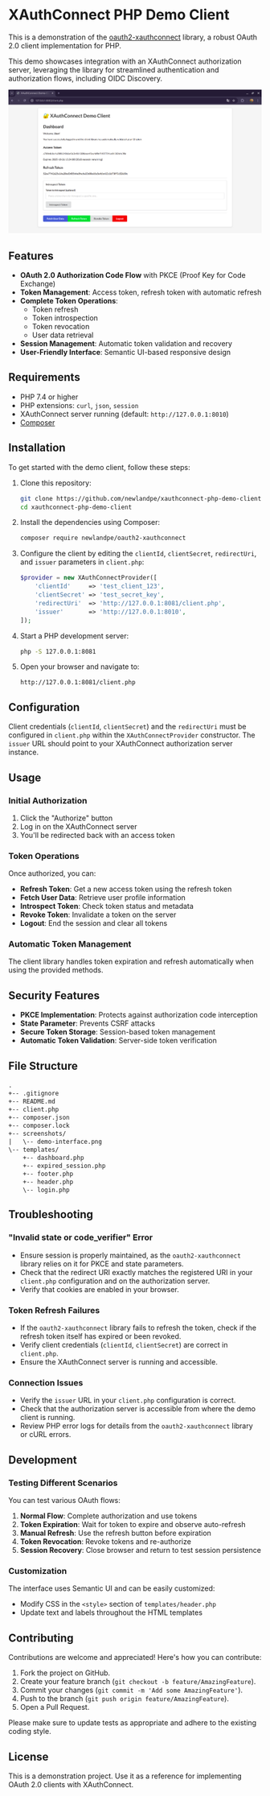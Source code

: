 # XAuthConnect PHP Demo Client

This is a demonstration of the [oauth2-xauthconnect](https://github.com/newlandpe/oauth2-xauthconnect) library, a robust OAuth 2.0 client implementation for PHP.

This demo showcases integration with an XAuthConnect authorization server, leveraging the library for streamlined authentication and authorization flows, including OIDC Discovery.

![Demo Interface](screenshots/demo-interface.png)

## Features

- **OAuth 2.0 Authorization Code Flow** with PKCE (Proof Key for Code Exchange)
- **Token Management**: Access token, refresh token with automatic refresh
- **Complete Token Operations**:
  - Token refresh
  - Token introspection
  - Token revocation
  - User data retrieval
- **Session Management**: Automatic token validation and recovery
- **User-Friendly Interface**: Semantic UI-based responsive design

## Requirements

- PHP 7.4 or higher
- PHP extensions: `curl`, `json`, `session`
- XAuthConnect server running (default: `http://127.0.0.1:8010`)
- [Composer](https://getcomposer.org/)

## Installation

To get started with the demo client, follow these steps:

1. Clone this repository:
   ```bash
   git clone https://github.com/newlandpe/xauthconnect-php-demo-client.git
   cd xauthconnect-php-demo-client
   ```

2. Install the dependencies using Composer:
   ```bash
   composer require newlandpe/oauth2-xauthconnect
   ```

3. Configure the client by editing the `clientId`, `clientSecret`, `redirectUri`, and `issuer` parameters in `client.php`:
   ```php
   $provider = new XAuthConnectProvider([
       'clientId'     => 'test_client_123',
       'clientSecret' => 'test_secret_key',
       'redirectUri'  => 'http://127.0.0.1:8081/client.php',
       'issuer'       => 'http://127.0.0.1:8010',
   ]);
   ```

4. Start a PHP development server:
   ```bash
   php -S 127.0.0.1:8081
   ```

5. Open your browser and navigate to:
   ```
   http://127.0.0.1:8081/client.php
   ```

## Configuration

Client credentials (`clientId`, `clientSecret`) and the `redirectUri` must be configured in `client.php` within the `XAuthConnectProvider` constructor. The `issuer` URL should point to your XAuthConnect authorization server instance.

## Usage

### Initial Authorization

1. Click the "Authorize" button
2. Log in on the XAuthConnect server
3. You'll be redirected back with an access token

### Token Operations

Once authorized, you can:

- **Refresh Token**: Get a new access token using the refresh token
- **Fetch User Data**: Retrieve user profile information
- **Introspect Token**: Check token status and metadata
- **Revoke Token**: Invalidate a token on the server
- **Logout**: End the session and clear all tokens

### Automatic Token Management

The client library handles token expiration and refresh automatically when using the provided methods.

## Security Features

- **PKCE Implementation**: Protects against authorization code interception
- **State Parameter**: Prevents CSRF attacks
- **Secure Token Storage**: Session-based token management
- **Automatic Token Validation**: Server-side token verification

## File Structure

```
.
+-- .gitignore
+-- README.md
+-- client.php
+-- composer.json
+-- composer.lock
+-- screenshots/
|   \-- demo-interface.png
\-- templates/
    +-- dashboard.php
    +-- expired_session.php
    +-- footer.php
    +-- header.php
    \-- login.php
```

## Troubleshooting

### "Invalid state or code_verifier" Error

- Ensure session is properly maintained, as the `oauth2-xauthconnect` library relies on it for PKCE and state parameters.
- Check that the redirect URI exactly matches the registered URI in your `client.php` configuration and on the authorization server.
- Verify that cookies are enabled in your browser.

### Token Refresh Failures

- If the `oauth2-xauthconnect` library fails to refresh the token, check if the refresh token itself has expired or been revoked.
- Verify client credentials (`clientId`, `clientSecret`) are correct in `client.php`.
- Ensure the XAuthConnect server is running and accessible.

### Connection Issues

- Verify the `issuer` URL in your `client.php` configuration is correct.
- Check that the authorization server is accessible from where the demo client is running.
- Review PHP error logs for details from the `oauth2-xauthconnect` library or cURL errors.

## Development

### Testing Different Scenarios

You can test various OAuth flows:

1. **Normal Flow**: Complete authorization and use tokens
2. **Token Expiration**: Wait for token to expire and observe auto-refresh
3. **Manual Refresh**: Use the refresh button before expiration
4. **Token Revocation**: Revoke tokens and re-authorize
5. **Session Recovery**: Close browser and return to test session persistence

### Customization

The interface uses Semantic UI and can be easily customized:

- Modify CSS in the `<style>` section of `templates/header.php`
- Update text and labels throughout the HTML templates

## Contributing

Contributions are welcome and appreciated! Here's how you can contribute:

1. Fork the project on GitHub.
2. Create your feature branch (`git checkout -b feature/AmazingFeature`).
3. Commit your changes (`git commit -m 'Add some AmazingFeature'`).
4. Push to the branch (`git push origin feature/AmazingFeature`).
5. Open a Pull Request.

Please make sure to update tests as appropriate and adhere to the existing coding style.

## License

This is a demonstration project. Use it as a reference for implementing OAuth 2.0 clients with XAuthConnect.
